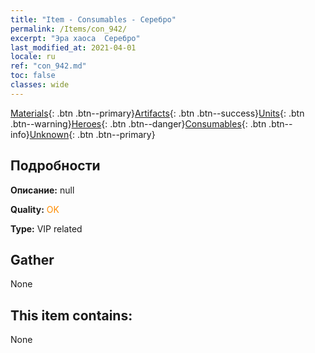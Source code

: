 ```yaml
---
title: "Item - Consumables - Серебро"
permalink: /Items/con_942/
excerpt: "Эра хаоса  Серебро"
last_modified_at: 2021-04-01
locale: ru
ref: "con_942.md"
toc: false
classes: wide
---
```

 [Materials](/ru/Items/){: .btn .btn--primary}[Artifacts](/ru/Items/Artifacts/){: .btn .btn--success}[Units](/ru/Items/Units/){: .btn .btn--warning}[Heroes](/ru/Items/Heroes/){: .btn .btn--danger}[Consumables](/ru/Items/Consumables/){: .btn .btn--info}[Unknown](/ru/Items/Unknown/){: .btn .btn--primary}

## Подробности
 **Описание:** null

 **Quality:** <span style="color: #FF8C00">OK</span>

 **Type:** VIP related

## Gather

  None

## This item contains:

  None


